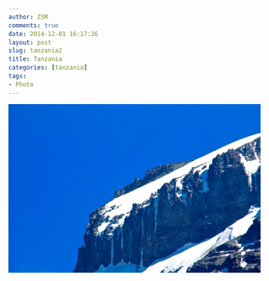 ```yaml
---
author: ZSM
comments: true
date: 2014-12-01 16:17:26
layout: post
slug: tanzania2
title: Tanzania
categories: [tanzania]
tags:
- Photo
---
```

![Tanzania](/public/thumb/ts2.jpg)

